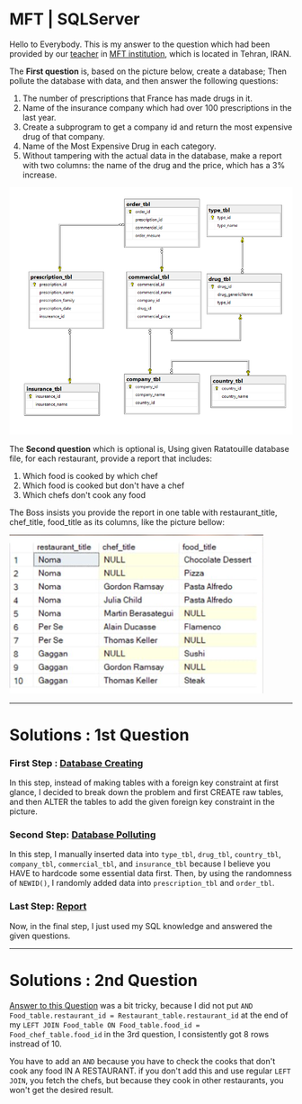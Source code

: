 # MFT | SQLServer

Hello to Everybody.
This is my answer to the question which had been provided by our <a href="https://www.linkedin.com/in/hani-hani-1793097a/">teacher</a> in <a href="https://www.linkedin.com/company/khanehomran/">MFT institution</a>, which is located in Tehran, IRAN.

The <b>First question</b> is, based on the picture below, create a database; Then pollute the database with data, and then answer the following questions:
1. The number of prescriptions that France has made drugs in it.
2. Name of the insurance company which had over 100 prescriptions in the last year.
3. Create a subprogram to get a company id and return the most expensive drug of that company.
4. Name of the Most Expensive Drug in each category.
5. Without tampering with the actual data in the database, make a report with two columns: the name of the drug and the price, which has a 3% increase.


![Alt text](Q1.png)



The <b>Second question</b> which is optional is, Using given Ratatouille database file, for each restaurant, provide a report that includes:
1. Which food is cooked by which chef
2. Which food is cooked but don't have a chef
3. Which chefs don't cook any food

The Boss insists you provide the report in one table with restaurant_title, chef_title, food_title as its columns, like the picture bellow:

![Alt text](Ratatouille.png)

<hr>


# Solutions : 1st Question

### **First Step : [Database Creating](Answers/AlirezaRaad-Pharmaceutical-Database_Creation.sql)**

In this step, instead of making tables with a foreign key constraint at first glance, I decided to break down the problem and first CREATE raw tables, and then ALTER the tables to add the given foreign key constraint in the picture.

### **Second Step**: [Database Polluting](Answers/AlirezaRaad-Pharmaceutical-Database_Poluting.sql)

In this step, I manually inserted data into `type_tbl`, `drug_tbl`, `country_tbl`, `company_tbl`, `commercial_tbl`, and `insurance_tbl` because I believe you HAVE to hardcode some essential data first. Then, by using the randomness of `NEWID()`, I randomly added data into `prescription_tbl` and `order_tbl`.

### **Last Step**: [Report](Answers/AlirezaRaad-Pharmaceutical-Database_Reports.sql)

Now, in the final step, I just used my SQL knowledge and answered the given questions.


<hr>

# Solutions : 2nd Question

[Answer to this Question](https://github.com/AlirezaRaad/sqlserver_mft/blob/main/Answers/AlirezaRaad-Ratatouille-Report.sql) was a bit tricky, because I did not put `AND Food_table.restaurant_id = Restaurant_table.restaurant_id` at the end of my `LEFT JOIN Food_table ON Food_table.food_id = Food_chef_table.food_id` in the 3rd question, I consistently got 8 rows instread of 10.

You have to add an `AND` because you have to check the cooks that don't cook any food IN A RESTAURANT. if you don't add this and use regular `LEFT JOIN`, you fetch the chefs, but because they cook in other restaurants, you won't get the desired result.
